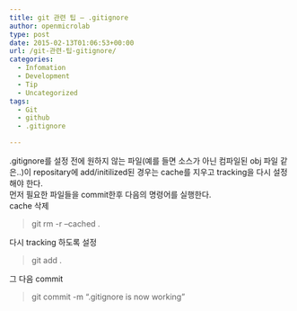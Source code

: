 ```yaml
---
title: git 관련 팁 – .gitignore
author: openmicrolab
type: post
date: 2015-02-13T01:06:53+00:00
url: /git-관련-팁-gitignore/
categories:
  - Infomation
  - Development
  - Tip
  - Uncategorized
tags:
  - Git
  - github
  - .gitignore

---
```

.gitignore를 설정 전에 원하지 않는 파일(예를 들면 소스가 아닌 컴파일된 obj 파일 같은..)이 repositary에 add/initilized된 경우는 cache를 지우고 tracking을 다시 설정해야 한다.  
먼저 필요한 파일들을 commit한후 다음의 명령어를 실행한다.  
cache 삭제

> git rm -r &#8211;cached .

다시 tracking 하도록 설정

> git add .

그 다음 commit

> git commit -m &#8220;.gitignore is now working&#8221;